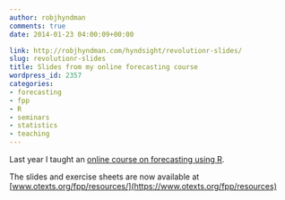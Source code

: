 ```yaml
---
author: robjhyndman
comments: true
date: 2014-01-23 04:00:09+00:00

link: http://robjhyndman.com/hyndsight/revolutionr-slides/
slug: revolutionr-slides
title: Slides from my online forecasting course
wordpress_id: 2357
categories:
- forecasting
- fpp
- R
- seminars
- statistics
- teaching
---
```


Last year I taught an [online course on forecasting using R](http://robjhyndman.com/hyndsight/revolutionr2013/).

The slides and exercise sheets are now available at [www.otexts.org/fpp/resources/](https://www.otexts.org/fpp/resources)
